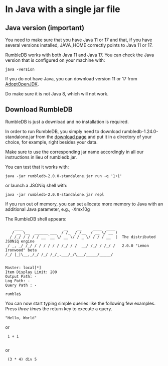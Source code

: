 # In Java with a single jar file

## Java version (important)

You need to make sure that you have Java 11 or 17 and that, if you have several versions installed, JAVA\_HOME correctly points to Java 11 or 17.

RumbleDB works with both Java 11 and Java 17. You can check the Java version that is configured on your machine with:

```
java -version
```

If you do not have Java, you can download version 11 or 17 from [AdoptOpenJDK](https://adoptopenjdk.net/).

Do make sure it is not Java 8, which will not work.

## Download RumbleDB

RumbleDB is just a download and no installation is required.

In order to run RumbleDB, you simply need to download rumbledb-1.24.0-standalone.jar from the [download page](https://github.com/RumbleDB/rumble/releases) and put it in a directory of your choice, for example, right besides your data.

Make sure to use the corresponding jar name accordingly in all our instructions in lieu of rumbledb.jar.

You can test that it works with:

```
java -jar rumbledb-2.0.0-standalone.jar run -q '1+1'
```

or launch a JSONiq shell with:

```
java -jar rumbledb-2.0.0-standalone.jar repl
```

If you run out of memory, you can set allocate more memory to Java with an additional Java parameter, e.g., -Xmx10g

The RumbleDB shell appears:

```
    ____                  __    __     ____  ____ 
   / __ \__  ______ ___  / /_  / /__  / __ \/ __ )
  / /_/ / / / / __ `__ \/ __ \/ / _ \/ / / / __  |  The distributed JSONiq engine
 / _, _/ /_/ / / / / / / /_/ / /  __/ /_/ / /_/ /   2.0.0 "Lemon Ironwood" beta
/_/ |_|\__,_/_/ /_/ /_/_.___/_/\___/_____/_____/  


Master: local[*]
Item Display Limit: 200
Output Path: -
Log Path: -
Query Path : -

rumble$
```

You can now start typing simple queries like the following few examples. Press _three times_ the return key to execute a query.

```
"Hello, World"
```

or

```
 1 + 1
 
```

or

```
 (3 * 4) div 5
 
```
